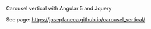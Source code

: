 Carousel vertical with Angular 5 and Jquery

See page: https://josepfaneca.github.io/carousel_vertical/
